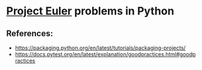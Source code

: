# [Project Euler](https://projecteuler.net/) problems in Python

## References:

- https://packaging.python.org/en/latest/tutorials/packaging-projects/
- https://docs.pytest.org/en/latest/explanation/goodpractices.html#goodpractices